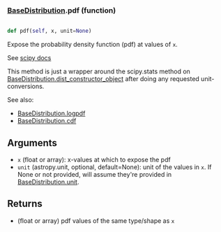 ### [BaseDistribution](BaseDistribution.md).pdf (function)


```py

def pdf(self, x, unit=None)

```



Expose the probability density function (pdf) at values of `x`.

See [scipy docs](https://docs.scipy.org/doc/scipy/reference/generated/scipy.stats.rv_continuous.pdf.html)

This method is just a wrapper around the scipy.stats method on
[BaseDistribution.dist_constructor_object](BaseDistribution.dist_constructor_object.md) after doing any requested unit-conversions.

See also:
* [BaseDistribution.logpdf](BaseDistribution.logpdf.md)
* [BaseDistribution.cdf](BaseDistribution.cdf.md)

Arguments
----------
* `x` (float or array): x-values at which to expose the pdf
* `unit` (astropy.unit, optional, default=None): unit of the values
    in `x`.  If None or not provided, will assume they're provided in
    [BaseDistribution.unit](BaseDistribution.unit.md).

Returns
---------
* (float or array) pdf values of the same type/shape as `x`

